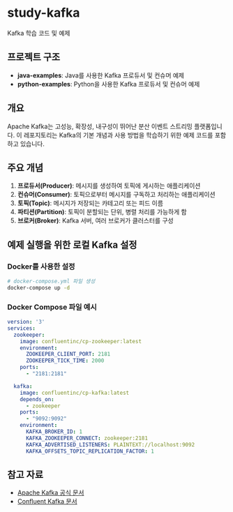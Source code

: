 # study-kafka

Kafka 학습 코드 및 예제

## 프로젝트 구조

- **java-examples**: Java를 사용한 Kafka 프로듀서 및 컨슈머 예제
- **python-examples**: Python을 사용한 Kafka 프로듀서 및 컨슈머 예제

## 개요

Apache Kafka는 고성능, 확장성, 내구성이 뛰어난 분산 이벤트 스트리밍 플랫폼입니다. 이 레포지토리는 Kafka의 기본 개념과 사용 방법을 학습하기 위한 예제 코드를 포함하고 있습니다.

## 주요 개념

1. **프로듀서(Producer)**: 메시지를 생성하여 토픽에 게시하는 애플리케이션
2. **컨슈머(Consumer)**: 토픽으로부터 메시지를 구독하고 처리하는 애플리케이션
3. **토픽(Topic)**: 메시지가 저장되는 카테고리 또는 피드 이름
4. **파티션(Partition)**: 토픽이 분할되는 단위, 병렬 처리를 가능하게 함
5. **브로커(Broker)**: Kafka 서버, 여러 브로커가 클러스터를 구성

## 예제 실행을 위한 로컬 Kafka 설정

### Docker를 사용한 설정

```bash
# docker-compose.yml 파일 생성
docker-compose up -d
```

### Docker Compose 파일 예시

```yaml
version: '3'
services:
  zookeeper:
    image: confluentinc/cp-zookeeper:latest
    environment:
      ZOOKEEPER_CLIENT_PORT: 2181
      ZOOKEEPER_TICK_TIME: 2000
    ports:
      - "2181:2181"

  kafka:
    image: confluentinc/cp-kafka:latest
    depends_on:
      - zookeeper
    ports:
      - "9092:9092"
    environment:
      KAFKA_BROKER_ID: 1
      KAFKA_ZOOKEEPER_CONNECT: zookeeper:2181
      KAFKA_ADVERTISED_LISTENERS: PLAINTEXT://localhost:9092
      KAFKA_OFFSETS_TOPIC_REPLICATION_FACTOR: 1
```

## 참고 자료

- [Apache Kafka 공식 문서](https://kafka.apache.org/documentation/)
- [Confluent Kafka 문서](https://docs.confluent.io/platform/current/overview.html)
